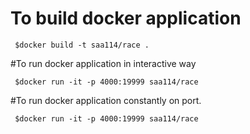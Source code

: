 # To build docker application

     $docker build -t saa114/race .

#To run docker application in interactive way
 
     $docker run -it -p 4000:19999 saa114/race

#To run docker application constantly on port.

     $docker run -it -p 4000:19999 saa114/race


